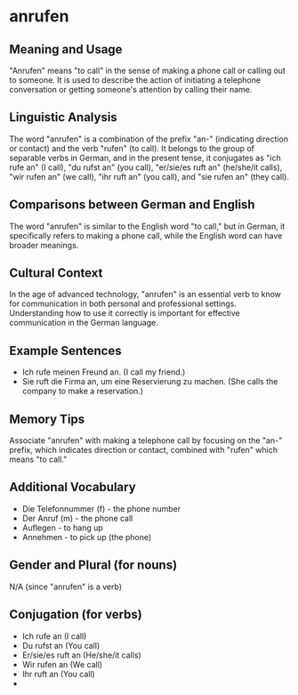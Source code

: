 # anrufen
## Meaning and Usage
"Anrufen" means "to call" in the sense of making a phone call or calling out to someone. It is used to describe the action of initiating a telephone conversation or getting someone's attention by calling their name.

## Linguistic Analysis
The word "anrufen" is a combination of the prefix "an-" (indicating direction or contact) and the verb "rufen" (to call). It belongs to the group of separable verbs in German, and in the present tense, it conjugates as "ich rufe an" (I call), "du rufst an" (you call), "er/sie/es ruft an" (he/she/it calls), "wir rufen an" (we call), "ihr ruft an" (you call), and "sie rufen an" (they call).

## Comparisons between German and English
The word "anrufen" is similar to the English word "to call," but in German, it specifically refers to making a phone call, while the English word can have broader meanings.

## Cultural Context
In the age of advanced technology, "anrufen" is an essential verb to know for communication in both personal and professional settings. Understanding how to use it correctly is important for effective communication in the German language.

## Example Sentences
- Ich rufe meinen Freund an. (I call my friend.)
- Sie ruft die Firma an, um eine Reservierung zu machen. (She calls the company to make a reservation.)

## Memory Tips
Associate "anrufen" with making a telephone call by focusing on the "an-" prefix, which indicates direction or contact, combined with "rufen" which means "to call."

## Additional Vocabulary
- Die Telefonnummer (f) - the phone number
- Der Anruf (m) - the phone call
- Auflegen - to hang up
- Annehmen - to pick up (the phone)

## Gender and Plural (for nouns)
N/A (since "anrufen" is a verb)

## Conjugation (for verbs)
- Ich rufe an (I call)
- Du rufst an (You call)
- Er/sie/es ruft an (He/she/it calls)
- Wir rufen an (We call)
- Ihr ruft an (You call)
-